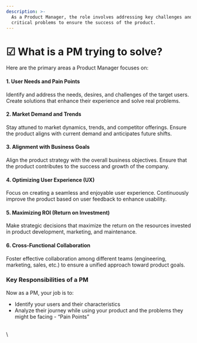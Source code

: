 ```yaml
---
description: >-
  As a Product Manager, the role involves addressing key challenges and solving
  critical problems to ensure the success of the product.
---
```


# ☑ What is a PM trying to solve?

Here are the primary areas a Product Manager focuses on:

#### 1. User Needs and Pain Points

Identify and address the needs, desires, and challenges of the target users. Create solutions that enhance their experience and solve real problems.

#### 2. Market Demand and Trends

Stay attuned to market dynamics, trends, and competitor offerings. Ensure the product aligns with current demand and anticipates future shifts.

#### 3. Alignment with Business Goals

Align the product strategy with the overall business objectives. Ensure that the product contributes to the success and growth of the company.

#### 4. Optimizing User Experience (UX)

Focus on creating a seamless and enjoyable user experience. Continuously improve the product based on user feedback to enhance usability.

#### 5. Maximizing ROI (Return on Investment)

Make strategic decisions that maximize the return on the resources invested in product development, marketing, and maintenance.

#### 6. Cross-Functional Collaboration

Foster effective collaboration among different teams (engineering, marketing, sales, etc.) to ensure a unified approach toward product goals.

### Key Responsibilities of a PM

Now as a PM, your job is to:

* Identify your users and their characteristics
* Analyze their journey while using your product and the problems they might be facing -  “Pain Points”

\
\

